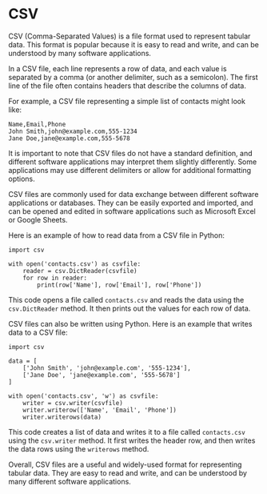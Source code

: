# CSV

CSV (Comma-Separated Values) is a file format used to represent tabular data. This format is popular because it is easy to read and write, and can be understood by many software applications.

In a CSV file, each line represents a row of data, and each value is separated by a comma (or another delimiter, such as a semicolon). The first line of the file often contains headers that describe the columns of data.

For example, a CSV file representing a simple list of contacts might look like:

```
Name,Email,Phone
John Smith,john@example.com,555-1234
Jane Doe,jane@example.com,555-5678
```

It is important to note that CSV files do not have a standard definition, and different software applications may interpret them slightly differently. Some applications may use different delimiters or allow for additional formatting options.

CSV files are commonly used for data exchange between different software applications or databases. They can be easily exported and imported, and can be opened and edited in software applications such as Microsoft Excel or Google Sheets.

Here is an example of how to read data from a CSV file in Python:

```
import csv

with open('contacts.csv') as csvfile:
    reader = csv.DictReader(csvfile)
    for row in reader:
        print(row['Name'], row['Email'], row['Phone'])
```

This code opens a file called `contacts.csv` and reads the data using the `csv.DictReader` method. It then prints out the values for each row of data.

CSV files can also be written using Python. Here is an example that writes data to a CSV file:

```
import csv

data = [
    ['John Smith', 'john@example.com', '555-1234'],
    ['Jane Doe', 'jane@example.com', '555-5678']
]

with open('contacts.csv', 'w') as csvfile:
    writer = csv.writer(csvfile)
    writer.writerow(['Name', 'Email', 'Phone'])
    writer.writerows(data)
```

This code creates a list of data and writes it to a file called `contacts.csv` using the `csv.writer` method. It first writes the header row, and then writes the data rows using the `writerows` method.

Overall, CSV files are a useful and widely-used format for representing tabular data. They are easy to read and write, and can be understood by many different software applications.
